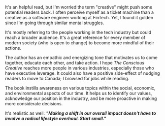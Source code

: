 It's an helpful read, but I'm worried the term "creative" might push some potential readers back. I often perceive myself as a ticket machine than a creative as a software engineer working at FinTech. Yet, I found it golden since I'm going through similar mental struggles.

It's mostly referring to the people working in the tech industry but could reach a broader audience. It's a great reference for every member of modern society (who is open to change) to become more mindful of their actions.

The author has an empathic and energizing tone that motivates us to come together, educate each other, and take action. I hope _The Conscious Creative_ reaches more people in various industries, especially those who have executive leverage. It could also have a positive side-effect of nudging readers to move to Canada; I browsed for jobs while reading.

The book instills awareness on various topics within the social, economic, and environmental aspects of our time. It helps us to identify our values, acknowledge our position in the industry, and be more proactive in making more considerate decisions.

It's realistic as well: **_"Making a shift in our overall impact doesn't have to involve a radical lifestyle overhaul. Start small."_**
